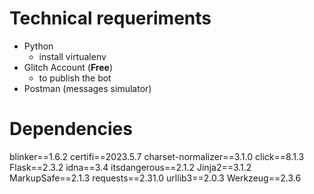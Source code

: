
# Technical requeriments

- Python
    - install virtualenv
- Glitch Account (**Free**)
    - to publish the bot
- Postman (messages simulator)

# Dependencies
blinker==1.6.2
certifi==2023.5.7
charset-normalizer==3.1.0
click==8.1.3
Flask==2.3.2
idna==3.4
itsdangerous==2.1.2
Jinja2==3.1.2
MarkupSafe==2.1.3
requests==2.31.0
urllib3==2.0.3
Werkzeug==2.3.6
